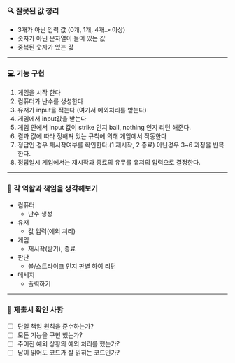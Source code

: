 ### 🔍 잘못된 값 정리
- 3개가 아닌 입력 값 (0개, 1개, 4개..<이상)
- 숫자가 아닌 문자열이 들어 있는 값
- 중복된 숫자가 있는 값
---

### 💻 기능 구현

1. 게임을 시작 한다
2. 컴퓨터가 난수를 생성한다
3. 유저가 input을 적는다 (여기서 예외처리를 받는다)
4. 게임에서 input값을 받는다
5. 게임 안에서 input 값이 strike 인지 ball, nothing 인지 리턴 해준다.
6. 결과 값에 따라 정해져 있는 규칙에 의해 게임에서 작동한다
7. 정답인 경우 재시작여부를 확인한다.(1 재시작, 2 종료) 아닌경우 3~6 과정을 반복한다.
8. 정답일시 게임에서는 재시작과 종료의 유무를 유저의 입력으로 결정한다.
---

### 👷 각 역할과 책임을 생각해보기

- 컴퓨터
  - 난수 생성
- 유저
  - 값 입력(예외 처리)
- 게임
  - 재시작(받기), 종료
- 판단
  - 볼/스트라이크 인지 판별 하여 리턴
- 메세지
  - 출력하기
---

### 📝 제출시 확인 사항
- [ ] 단일 책임 원칙을 준수하는가?
- [ ] 모든 기능을 구현 했는가?
- [ ] 주어진 예외 상황의 예외 처리를 했는가?
- [ ] 남이 읽어도 코드가 잘 읽히는 코드인가?